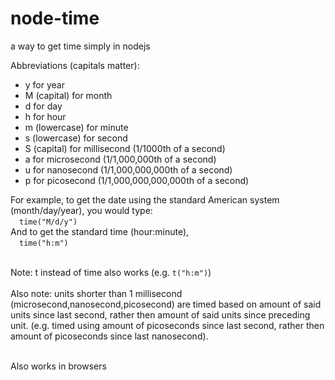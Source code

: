 # node-time
a way to get time simply in nodejs

Abbreviations (capitals matter):
  * y for year
  * M (capital) for month
  * d for day
  * h for hour
  * m (lowercase) for minute
  * s (lowercase) for second
  * S (capital) for millisecond (1/1000th of a second)
  * a for microsecond (1/1,000,000th of a second) 
  * u for nanosecond (1/1,000,000,000th of a second) 
  * p for picosecond (1/1,000,000,000,000th of a second)

For example, to get the date using the standard American system (month/day/year), you would type: </br>
  &emsp;`time("M/d/y")`</br>
 And to get the standard time (hour:minute),</br>
  &emsp;`time("h:m")`</br></br>
  
  Note: t instead of time also works (e.g. `t("h:m")`)</br></br>
  Also note: units shorter than 1 millisecond (microsecond,nanosecond,picosecond) are timed based on amount of said units since last second, rather then amount of said units since preceding unit. (e.g. timed using amount of picoseconds since last second, rather then amount of picoseconds since last nanosecond).</br></br>
  
  Also works in browsers
